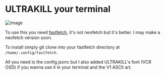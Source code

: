 # ULTRAKILL your terminal

![image](https://github.com/clairedotpng/ULTRAKILL-fetch/blob/main/showcase.png)

To use this you need [fastfetch](https://github.com/fastfetch-cli/fastfetch), it's not neofetch but it's better. I may make a neofetch version soon.

To install simply git clone into your fastfetch directory at `/home/.config/fastfetch`. 

All you need is the config.jsonc but I also added ULTRAKILL's font (VCR OSD) if you wanna use it in your terminal and the V1 ASCII art.
